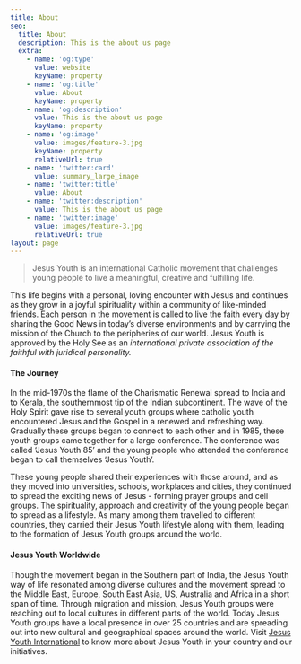 ```yaml
---
title: About
seo:
  title: About
  description: This is the about us page
  extra:
    - name: 'og:type'
      value: website
      keyName: property
    - name: 'og:title'
      value: About
      keyName: property
    - name: 'og:description'
      value: This is the about us page
      keyName: property
    - name: 'og:image'
      value: images/feature-3.jpg
      keyName: property
      relativeUrl: true
    - name: 'twitter:card'
      value: summary_large_image
    - name: 'twitter:title'
      value: About
    - name: 'twitter:description'
      value: This is the about us page
    - name: 'twitter:image'
      value: images/feature-3.jpg
      relativeUrl: true
layout: page
---
```

> Jesus Youth is an international Catholic movement that challenges young people to live a meaningful, creative and fulfilling life. 
>

This life begins with a personal, loving encounter with Jesus and continues as they grow in a joyful spirituality within a community of like-minded friends. Each person in the movement is called to live the faith every day by sharing the Good News in today’s diverse environments and by carrying the mission of the Church to the peripheries of our world. Jesus Youth is approved by the Holy See as an *international private association of the faithful with juridical personality.*

#### The Journey

In the mid-1970s the flame of the Charismatic Renewal spread to India and to Kerala, the southernmost tip of the Indian subcontinent. The wave of the Holy Spirit gave rise to several youth groups where catholic youth encountered Jesus and the Gospel in a renewed and refreshing way. Gradually these groups began to connect to each other and in 1985, these youth groups came together for a large conference. The conference was called ‘Jesus Youth 85’ and the young people who attended the conference began to call themselves ‘Jesus Youth’.

These young people shared their experiences with those around, and as they moved into universities, schools, workplaces and cities, they continued to spread the exciting news of Jesus - forming prayer groups and cell groups. The spirituality, approach and creativity of the young people began to spread as a lifestyle. As many among them travelled to different countries, they carried their Jesus Youth lifestyle along with them, leading to the formation of Jesus Youth groups around the world.

#### Jesus Youth Worldwide

Though the movement began in the Southern part of India, the Jesus Youth way of life resonated among diverse cultures and the movement spread to the Middle East, Europe, South East Asia, US, Australia and Africa in a short span of time. Through migration and mission, Jesus Youth groups were reaching out to local cultures in different parts of the world. Today Jesus Youth groups have a local presence in over 25 countries and are spreading out into new cultural and geographical spaces around the world. Visit [Jesus Youth International](https://jesusyouth.org) to know more about Jesus Youth in your country and our initiatives.
